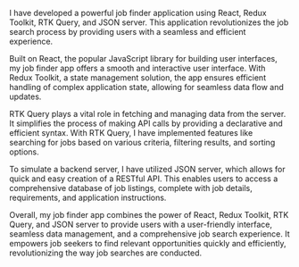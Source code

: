 I have developed a powerful job finder application using React, Redux Toolkit, RTK Query, and JSON server. This application revolutionizes the job search process by providing users with a seamless and efficient experience.

Built on React, the popular JavaScript library for building user interfaces, my job finder app offers a smooth and interactive user interface. With Redux Toolkit, a state management solution, the app ensures efficient handling of complex application state, allowing for seamless data flow and updates.

RTK Query plays a vital role in fetching and managing data from the server. It simplifies the process of making API calls by providing a declarative and efficient syntax. With RTK Query, I have implemented features like searching for jobs based on various criteria, filtering results, and sorting options.

To simulate a backend server, I have utilized JSON server, which allows for quick and easy creation of a RESTful API. This enables users to access a comprehensive database of job listings, complete with job details, requirements, and application instructions.

Overall, my job finder app combines the power of React, Redux Toolkit, RTK Query, and JSON server to provide users with a user-friendly interface, seamless data management, and a comprehensive job search experience. It empowers job seekers to find relevant opportunities quickly and efficiently, revolutionizing the way job searches are conducted.
